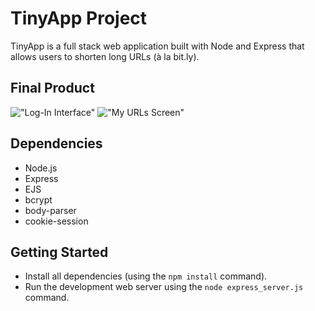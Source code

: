 # TinyApp Project

TinyApp is a full stack web application built with Node and Express that allows users to shorten long URLs (à la bit.ly).

## Final Product

!["Log-In Interface"](#https://github.com/headhuntar/tinyapp/blob/master/doc/login-screen.png)
!["My URLs Screen"](#https://github.com/headhuntar/tinyapp/blob/master/doc/myURLs-screen.png)

## Dependencies

- Node.js
- Express
- EJS
- bcrypt
- body-parser
- cookie-session

## Getting Started

- Install all dependencies (using the `npm install` command).
- Run the development web server using the `node express_server.js` command.

